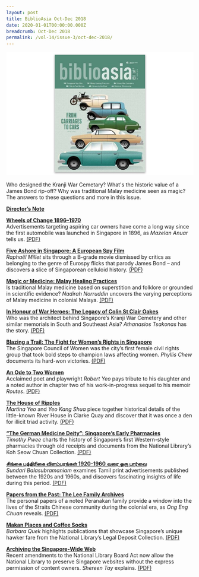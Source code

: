 ```yaml
---
layout: post
title: BiblioAsia Oct-Dec 2018
date: 2020-01-01T00:00:00.000Z
breadcrumb: Oct-Dec 2018
permalink: /vol-14/issue-3/oct-dec-2018/
---
```

<img src="/images/Vol-14-issue-3/vol14_iss3.JPG">  

Who designed the Kranji War Cemetary? What's the historic value of a James Bond rip-off? Why was traditional Malay medicine seen as magic? The answers to these questions and more in this issue.


**[Director’s Note](/vol-14/issue-3/oct-dec-2018/directors-note/)**

**[Wheels of Change 1896–1970](/vol-14/issue-3/oct-dec-2018/wheels-of-change/)** <br>
Advertisements targeting aspiring car owners have come a long way since the first automobile was launched in Singapore in 1896, as *Mazelan Anuar* tells us. [(PDF)](/files/pdf/vol-14/v14-issue3_Wheels.pdf)


**[Five Ashore in Singapore: A European Spy Film](/vol-14/issue-3/oct-dec-2018/five-ashore-in-sg/)** <br>
*Raphaël Millet* sits through a B-grade movie dismissed by critics as belonging to the genre of Eurospy flicks that parody James Bond – and discovers a slice of Singaporean celluloid history. [(PDF)](/files/pdf/vol-14/v14-issue3_FiveAshore.pdf)


**[Magic or Medicine: Malay Healing Practices](/vol-14/issue-3/oct-dec-2018/magic-or-med-m-heal/)** <br>
Is traditional Malay medicine based on superstition and folklore or grounded in scientific evidence? *Nadirah Norruddin* uncovers the varying perceptions of Malay medicine in colonial Malaya. [(PDF)](/files/pdf/vol-14/v14-issue3_Magic.pdf)


**[In Honour of War Heroes: The Legacy of Colin St Clair Oakes](/vol-14/issue-3/oct-dec-2018/honour-of-war-heroes/)** <br>
Who was the architect behind Singapore’s Kranji War Cemetery and other similar memorials in South and Southeast Asia? *Athanasios Tsakonas* has the story. [(PDF)](/files/pdf/vol-14/v14-issue3_WarHeroes.pdf)

**[Blazing a Trail: The Fight for Women’s Rights in Singapore](/vol-14/issue-3/oct-dec-2018/blazing-a-trail/)** <br>
The Singapore Council of Women was the city’s first female civil rights group that took bold steps to champion laws affecting women. *Phyllis Chew* documents its hard-won victories. 
[(PDF)](/files/pdf/vol-14/v14-issue3_Trail.pdf)


**[An Ode to Two Women](/vol-14/issue-3/oct-dec-2018/an-ode-to-two-women/)** <br>
Acclaimed poet and playwright *Robert Yeo* pays tribute to his daughter and a noted author in chapter two of his work-in-progress sequel to his memoir *Routes*. [(PDF)](/files/pdf/vol-14/v14-issue3_AnOde.pdf)

**[The House of Ripples](/vol-14/issue-3/oct-dec-2018/the-house-of-ripples/)** <br>
*Martina Yeo* and *Yeo Kang Shua* piece together historical details of the little-known River House in Clarke Quay and discover that it was once a den for illicit triad activity. [(PDF)](/files/pdf/vol-14/v14-issue3_Ripples.pdf)


**[“The German Medicine Deity”: Singapore’s Early Pharmacies](/vol-14/issue-3/oct-dec-2018/german-med-deity-sg/)** <br>
*Timothy Pwee* charts the history of Singapore’s first Western-style pharmacies through old receipts and documents from the National Library’s Koh Seow Chuan Collection. [(PDF)](/files/pdf/vol-14/v14-issue3_German.pdf)


**[சிங்கை பத்திரிகை விளம்பரங்கள் 1920-1960 வரை ஒரு பார்வ](/vol-14/issue-3/oct-dec-2018/tamil-print-adv/)ை**<br>
*Sundari Balasubramaniam* examines Tamil print advertisements published between the 1920s and 1960s, and discovers fascinating insights of life during this period. [(PDF)](/files/pdf/vol-14/v14-issue3_Tamil.pdf)

**[Papers from the Past: The Lee Family Archives](/vol-14/issue-3/oct-dec-2018/papers-from-past/)** <br>
The personal papers of a noted Peranakan family provide a window into the lives of the Straits Chinese community during the colonial era, as *Ong Eng Chuan* reveals. [(PDF)](/files/pdf/vol-14/v14-issue3_Papers.pdf)


**[Makan Places and Coffee Socks](/vol-14/issue-3/oct-dec-2018/makan-place-coffee-s/)** <br>
*Barbara Quek* highlights publications that showcase Singapore’s unique hawker fare from the National Library’s Legal Deposit Collection. [(PDF)](/files/pdf/vol-14/v14-issue3_CoffeeSocks.pdf)


**[Archiving the Singapore-Wide Web](/vol-14/issue-3/oct-dec-2018/archive-sg-wide-web/)** <br>
Recent amendments to the National Library Board Act now allow the National Library to preserve Singapore websites without the express permission of content owners. *Shereen Tay* explains. [(PDF)](/files/pdf/vol-14/v14-issue3_WideWeb.pdf)